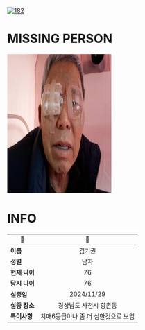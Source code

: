 [![182](https://img.shields.io/badge/%EC%8B%A4%EC%A2%85%EC%8B%A0%EA%B3%A0%EB%8A%94%20%EA%B5%AD%EB%B2%88%EC%97%86%EC%9D%B4-182-blue)](http://safe182.go.kr/index.do)

# MISSING PERSON

<img src="./missing_person.jpg">

# INFO

|🔑|💎|
|--|:--:|
|**이름**|김기권|
|**성별**|남자|
|**현재 나이**|76|
|**당시 나이**|76|
|**실종일**|2024/11/29|
|**실종 장소**|경상남도 사천시 향촌동 |
|**특이사항**|치매6등급이나 좀 더 심한것으로 보임|
